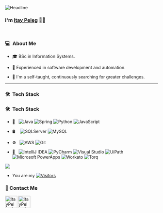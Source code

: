 <div align=left>
        <img src="https://readme-typing-svg.herokuapp.com?color=%236FDA44&size=32&center=true&vCenter=true&width=200&height=50&lines=Hi+there+%F0%9F%91%8B" alt="Headline" />
    </div>

### I'm [Itay Peleg](https://www.linkedin.com/in/itay-peleg-) 👨‍💻
<br/>

<h3> 💻 &nbsp;About Me </h3>

- 🎓 BSc in Information Systems.

- 💼 Experienced in software development and automation.
  
- 💪 I'm a self-taught, continuously searching for greater challenges.
  
<hr />
<h3> 🛠 &nbsp;Tech Stack</h3>

<h3> 🛠 &nbsp;Tech Stack</h3>

- 🧰 &nbsp;
  ![Java](https://img.shields.io/badge/-%E2%98%95%20Java-333333?style=flat&logo=java&logoColor=007396)
  ![Spring](https://img.shields.io/badge/-%E2%98%95%20Spring_Framework-333333?style=flat&logo=spring&logoColor=6DB33F)
  ![Python](https://img.shields.io/badge/-%F0%9F%90%8D%20Python-333333?style=flat&logo=python&logoColor=3776AB)
  ![JavaScript](https://img.shields.io/badge/-%F0%9F%8C%90%20JavaScript-333333?style=flat&logo=javascript&logoColor=F7DF1E)

- 🛢  &nbsp;
  &nbsp;![SQLServer](https://img.shields.io/badge/-Sql_Server-333333?style=flat&logo=microsoft-sql-server)
  ![MySQL](https://img.shields.io/badge/-%F0%9F%97%84%EF%B8%8F%20MySQL-333333?style=flat&logo=mysql&logoColor=4479A1)

- ⚙️ &nbsp;
  ![AWS](https://img.shields.io/badge/-AWS-333333?style=flat&logo=amazon)
  ![Git](https://img.shields.io/badge/-Git-333333?style=flat&logo=git)

- 🔧 &nbsp;
  ![IntelliJ IDEA](https://img.shields.io/badge/-%E2%9A%99%EF%B8%8F%20IntelliJ_IDEA-333333?style=flat&logo=intellij-idea&logoColor=007396)
  ![PyCharm](https://img.shields.io/badge/-%E2%9A%99%EF%B8%8F%20PyCharm-333333?style=flat&logo=pycharm&logoColor=00BDBD)
  ![Visual Studio](https://img.shields.io/badge/-Visual_Studio-333333?style=flat&logo=visual-studio&logoColor=5d2b90)
  ![UiPath](https://img.shields.io/badge/-%F0%9F%A4%96%20UiPath-333333?style=flat&logo=uipath&logoColor=00D1B2)
  ![Microsoft PowerApps](https://img.shields.io/badge/-%F0%9F%92%A1%20Microsoft_PowerApps-333333?style=flat&logo=microsoft-powerapps&logoColor=008272)
  ![Workato](https://img.shields.io/badge/-%F0%9F%94%A7%20Workato-333333?style=flat&logo=workato&logoColor=FF6633)
  ![Torq](https://img.shields.io/badge/-%F0%9F%8C%80%20Torq-333333?style=flat&logo=torq&logoColor=FF5733)


<p>
  <div class="github-stats">
  <img  src="https://github-readme-stats.vercel.app/api?username=ItayPeleg&theme=vision-friendly-dark&show_icons=true&hide=issues,contribs,prs" />
  </div>
</p>

- You are my [![Visitors](https://visitor-badge.laobi.icu/badge?page_id=ItayPeleg.visitor-badge)](https://github.com/ItayPeleg)<br>


### 📝 Contact Me 
[<img align="left" alt="ItayPeleg | LinkedIn" height="40px" src="https://img.icons8.com/doodle/48/000000/linkedin--v2.png"/>][linkedin]
[<img align="left" alt="ItayPeleg | Gmail" height="40px" src="https://img.icons8.com/external-tal-revivo-filled-tal-revivo/24/000000/external-gmail-is-a-free-email-service-developed-by-google-logo-filled-tal-revivo.png"/>][gmail]

[linkedin]: https://www.linkedin.com/in/itay-peleg-
[gmail]: mailto:Itaypeleg165@gmail.com
